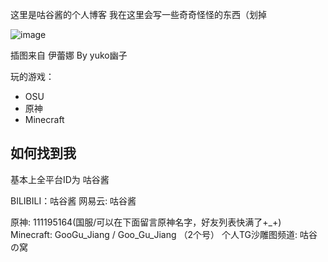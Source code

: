 这里是咕谷酱的个人博客
我在这里会写一些奇奇怪怪的东西（划掉

![image](https://user-images.githubusercontent.com/74496778/173046073-334f1b6d-3261-4c77-9c96-e840498c2359.png)

插图来自 伊蕾娜 By yuko幽子

玩的游戏：
- OSU
- 原神
- Minecraft

## 如何找到我
基本上全平台ID为 咕谷酱

BILIBILI：咕谷酱
网易云: 咕谷酱

原神: 111195164(国服/可以在下面留言原神名字，好友列表快满了+_+)
Minecraft: GooGu_Jiang / Goo_Gu_Jiang （2个号）
个人TG沙雕图频道: 咕谷の窝
